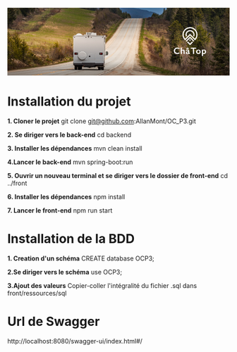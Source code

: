 ![Telesport](/chatop.png)


# Installation du projet

**1. Cloner le projet**
git clone git@github.com:AllanMont/OC_P3.git

**2. Se diriger vers le back-end**
cd backend

**3. Installer les dépendances**
mvn clean install

**4.Lancer le back-end**
mvn spring-boot:run


**5. Ouvrir un nouveau terminal et se diriger vers le dossier de front-end**
cd ../front

**6. Installer les dépendances**
npm install

**7. Lancer le front-end**
npm run start








# Installation de la BDD

**1. Creation d'un schéma**
CREATE database OCP3;

**2.Se diriger vers le schéma**
use OCP3;

**3.Ajout des valeurs**
Copier-coller l'intégralité du fichier .sql dans front/ressources/sql






# Url de Swagger

http://localhost:8080/swagger-ui/index.html#/
